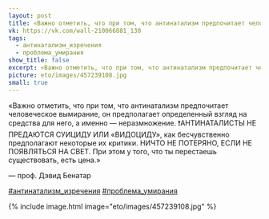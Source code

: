 ```yaml
---
layout: post
title: «Важно отметить, что при том, что антинатализм предпочитает человеческое вымирание, он предполагает...»
vk: https://vk.com/wall-210066881_130
tags:
  - антинатализм_изречения
  - проблема_умирания
show_title: false
excerpt: «Важно отметить, что при том, что антинатализм предпочитает человеческое вымирание, он предполагает определенный взгляд на средства для него, а именно — неразмножение. ❗АНТИНАТАЛИСТЫ НЕ ПРЕДАЮТСЯ СУИЦИДУ ИЛИ «ВИДОЦИДУ», как бесчувственно предполагают некоторые их критики. НИЧТО НЕ ПОТЕРЯНО, ЕСЛИ НЕ ПОЯВЛЯТЬСЯ НА СВЕТ. При этом у того, что ты перестаешь существовать, есть цена.» — проф. Дэвид Бенатар
picture: eto/images/457239108.jpg
small: true
---
```

«Важно отметить, что при том, что антинатализм предпочитает человеческое вымирание, он предполагает определенный взгляд на средства для него, а именно — неразмножение. ❗АНТИНАТАЛИСТЫ НЕ ПРЕДАЮТСЯ СУИЦИДУ ИЛИ «ВИДОЦИДУ», как бесчувственно предполагают некоторые их критики. НИЧТО НЕ ПОТЕРЯНО, ЕСЛИ НЕ ПОЯВЛЯТЬСЯ НА СВЕТ. При этом у того, что ты перестаешь существовать, есть цена.»

— проф. Дэвид Бенатар

[#антинатализм_изречения](poisk.html#антинатализм_изречения)
[#проблема_умирания](poisk.html#проблема_умирания)

{% include image.html image="eto/images/457239108.jpg" %}